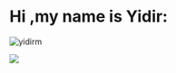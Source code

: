 # Hi ,my name is Yidir:
<p align="left"> <img src="https://komarev.com/ghpvc/?username=yidirm" alt="yidirm" /> </p>
<img src="https://github-readme-stats.vercel.app/api?username=yidirm&show_icons=true&hide_border=true&theme=radical"/>
